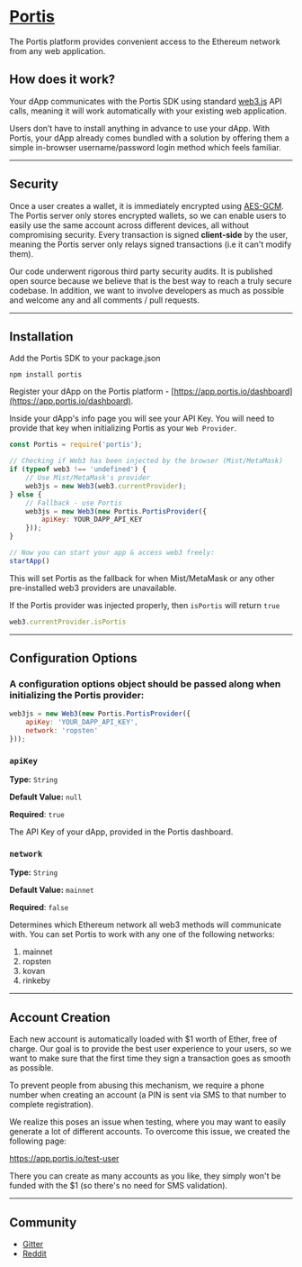 # [Portis](https://portis.io)

The Portis platform provides convenient access to the Ethereum network from any web application.

## How does it work?

Your dApp communicates with the Portis SDK using standard [web3.js](https://github.com/ethereum/web3.js/) API calls, meaning it will work automatically with your existing web application.

Users don’t have to install anything in advance to use your dApp. With Portis, your dApp already comes bundled with a solution by offering them a simple in-browser username/password login method which feels familiar.

<hr>

## Security

Once a user creates a wallet, it is immediately encrypted using [AES-GCM](https://en.wikipedia.org/wiki/Galois/Counter_Mode). The Portis server only stores encrypted wallets, so we can enable users to easily use the same account across different devices, all without compromising security. Every transaction is signed **client-side** by the user, meaning the Portis server only relays signed transactions (i.e it can't modify them).

Our code underwent rigorous third party security audits. It is published open source because we believe that is the best way to reach a truly secure codebase. In addition, we want to involve developers as much as possible and welcome any and all comments / pull requests.

<hr>

## Installation

Add the Portis SDK to your package.json

    npm install portis

Register your dApp on the Portis platform - [https://app.portis.io/dashboard](https://app.portis.io/dashboard).

Inside your dApp's info page you will see your API Key. You will need to provide that key when initializing Portis as your ```Web Provider```.

```js
const Portis = require('portis');

// Checking if Web3 has been injected by the browser (Mist/MetaMask)
if (typeof web3 !== 'undefined') {
    // Use Mist/MetaMask's provider
    web3js = new Web3(web3.currentProvider);
} else {
    // Fallback - use Portis
    web3js = new Web3(new Portis.PortisProvider({
        apiKey: YOUR_DAPP_API_KEY
    }));
}

// Now you can start your app & access web3 freely:
startApp()
```

This will set Portis as the fallback for when Mist/MetaMask or any other pre-installed web3 providers are unavailable.

If the Portis provider was injected properly, then ```isPortis``` will return ```true```

```js
web3.currentProvider.isPortis
```
<hr>

## Configuration Options

### A configuration options object should be passed along when initializing the Portis provider:

```js
web3js = new Web3(new Portis.PortisProvider({
    apiKey: 'YOUR_DAPP_API_KEY',
    network: 'ropsten'   
}));
```

### ```apiKey```
**Type:** `String`

**Default Value:** ```null```

**Required**: ```true```

The API Key of your dApp, provided in the Portis dashboard.

### ```network```
**Type:** `String`

**Default Value:**  `mainnet`

**Required**: ```false```

Determines which Ethereum network all web3 methods will communicate with. You can set Portis to work with any one of the following networks:
1. mainnet
1. ropsten
1. kovan
1. rinkeby



<hr>

## Account Creation

Each new account is automatically loaded with $1 worth of Ether, free of charge. Our goal is to provide the best user experience to your users, so we want to make sure that the first time they sign a transaction goes as smooth as possible.

To prevent people from abusing this mechanism, we require a phone number when creating an account (a PIN is sent via SMS to that number to complete registration).

We realize this poses an issue when testing, where you may want to easily generate a lot of different accounts. To overcome this issue, we created the following page:

https://app.portis.io/test-user

There you can create as many accounts as you like, they simply won't be funded with the $1 (so there's no need for SMS validation).

<hr>

## Community

* [Gitter](https://gitter.im/portis-project/Lobby)
* [Reddit](https://www.reddit.com/r/portis)
